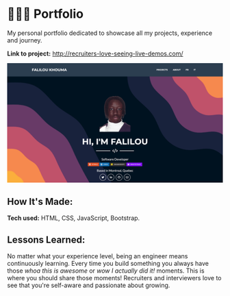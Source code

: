 # 🧑🏿‍💻 Portfolio
My personal portfolio dedicated to showcase all my projects, experience and journey.

**Link to project:** http://recruiters-love-seeing-live-demos.com/

![alt tag](landing.png)

## How It's Made:

**Tech used:** HTML, CSS, JavaScript, Bootstrap.

## Lessons Learned:

No matter what your experience level, being an engineer means continuously learning. Every time you build something you always have those *whoa this is awesome* or *wow I actually did it!* moments. This is where you should share those moments! Recruiters and interviewers love to see that you're self-aware and passionate about growing.



